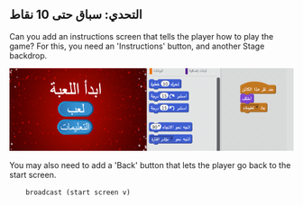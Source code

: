 ## التحدي: سباق حتى 10 نقاط

Can you add an instructions screen that tells the player how to play the game? For this, you need an 'Instructions' button, and another Stage backdrop.

![لقطة شاشة](images/brain-instructions.png)

You may also need to add a 'Back' button that lets the player go back to the start screen.

```blocks3
    broadcast (start screen v)
```